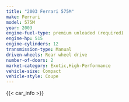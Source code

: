 ```yaml
---
title: "2003 Ferrari 575M"
make: Ferrari
model: 575M
year: 2003
engine-fuel-type: premium unleaded (required)
engine-hp: 515
engine-cylinders: 12
transmission-type: Manual
driven-wheels: Rear wheel drive
number-of-doors: 2
market-category: Exotic,High-Performance
vehicle-size: Compact
vehicle-style: Coupe
---
```


{{< car_info >}}
